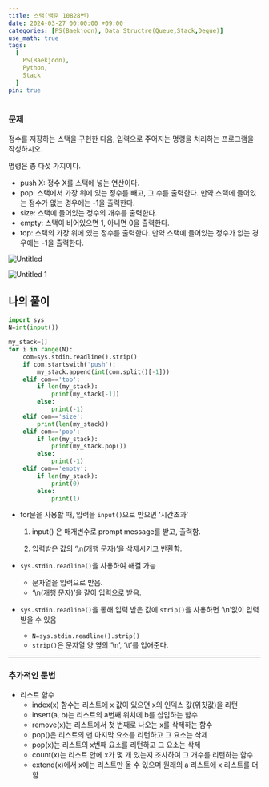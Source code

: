 ```yaml
---
title: 스택(백준 10828번)
date: 2024-03-27 00:00:00 +09:00
categories: [PS(Baekjoon), Data Structre(Queue,Stack,Deque)]
use_math: true
tags:
  [
    PS(Baekjoon),
    Python,
    Stack
  ]
pin: true
---
```


### 문제

정수를 저장하는 스택을 구현한 다음, 입력으로 주어지는 명령을 처리하는 프로그램을 작성하시오.

명령은 총 다섯 가지이다.

- push X: 정수 X를 스택에 넣는 연산이다.
- pop: 스택에서 가장 위에 있는 정수를 빼고, 그 수를 출력한다. 만약 스택에 들어있는 정수가 없는 경우에는 -1을 출력한다.
- size: 스택에 들어있는 정수의 개수를 출력한다.
- empty: 스택이 비어있으면 1, 아니면 0을 출력한다.
- top: 스택의 가장 위에 있는 정수를 출력한다. 만약 스택에 들어있는 정수가 없는 경우에는 -1을 출력한다.

![Untitled](https://github.com/gihuni99/gihuni99.github.io/assets/90080065/f74c9da5-237b-40d7-bfaf-42d0d8744c8b)

![Untitled 1](https://github.com/gihuni99/gihuni99.github.io/assets/90080065/fb44d7ed-8fcf-49ef-8924-21a9914416af)

## 나의 풀이

```python
import sys
N=int(input())

my_stack=[]
for i in range(N):
    com=sys.stdin.readline().strip()
    if com.startswith('push'):
        my_stack.append(int(com.split()[-1]))
    elif com=='top':
        if len(my_stack):
            print(my_stack[-1])
        else:
            print(-1)
    elif com=='size':
        print(len(my_stack))
    elif com=='pop':
        if len(my_stack):
            print(my_stack.pop())
        else:
            print(-1)
    elif com=='empty':
        if len(my_stack):
            print(0)
        else:
            print(1)
```

- for문을 사용할 때, 입력을 `input()`으로 받으면 ‘시간초과’
    
    1. input() 은 매개변수로 prompt message를 받고, 출력함.
    
    2. 입력받은 값의 ‘\n(개행 문자)’을 삭제시키고 반환함.
    
- `sys.stdin.readline()`을 사용하여 해결 가능
    - 문자열을 입력으로 받음.
    - ‘\n(개행 문자)’을 같이 입력으로 받음.
- `sys.stdin.readline()`을 통해 입력 받은 값에 `strip()`을 사용하면 ‘\n’없이 입력 받을 수 있음
    - `N=sys.stdin.readline().strip()`
    - `strip()`은 문자열 양 옆의 ‘\n’, ‘\t’를 업애준다.

---

### 추가적인 문법

- 리스트 함수
    - index(x) 함수는 리스트에 x 값이 있으면 x의 인덱스 값(위칫값)을 리턴
    - insert(a, b)는 리스트의 a번째 위치에 b를 삽입하는 함수
    - remove(x)는 리스트에서 첫 번째로 나오는 x를 삭제하는 함수
    - pop()은 리스트의 맨 마지막 요소를 리턴하고 그 요소는 삭제
    - pop(x)는 리스트의 x번째 요소를 리턴하고 그 요소는 삭제
    - count(x)는 리스트 안에 x가 몇 개 있는지 조사하여 그 개수를 리턴하는 함수
    - extend(x)에서 x에는 리스트만 올 수 있으며 원래의 a 리스트에 x 리스트를 더함